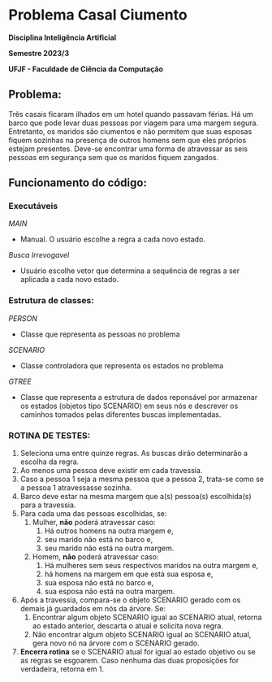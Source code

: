# Problema Casal Ciumento
**Disciplina Inteligência Artificial**

**Semestre 2023/3**

**UFJF - Faculdade de Ciência da Computação**



## Problema: 

Três casais ficaram ilhados em um hotel quando passavam férias.
Há um barco que pode levar duas pessoas por viagem para uma margem segura.
Entretanto, os maridos são ciumentos e não permitem que suas esposas fiquem sozinhas na presença de outros homens sem que eles próprios estejam presentes.
Deve-se encontrar uma forma de atravessar as seis pessoas em segurança sem que os maridos fiquem zangados.

## Funcionamento do código:

### Executáveis

*MAIN*
- Manual. O usuário escolhe a regra a cada novo estado.

*Busca Irrevogavel*
- Usuário escolhe vetor que determina a sequência de regras a ser aplicada a cada novo estado. 

### Estrutura de classes:

*PERSON*
-   Classe que representa as pessoas no problema


*SCENARIO*
- Classe controladora que representa os estados no problema

*GTREE*
- Classe que representa a estrutura de dados reponsável por armazenar os estados (objetos tipo SCENARIO) em seus nós e descrever os caminhos tomados pelas diferentes buscas implementadas.


### ROTINA DE TESTES:

1. Seleciona uma entre quinze regras. As buscas dirão determinarão a escolha da regra.
2. Ao menos uma pessoa deve existir em cada travessia.
3. Caso a pessoa 1 seja a mesma pessoa que a pessoa 2, trata-se como se a pessoa 1 atravessasse sozinha.
4. Barco deve estar na mesma margem que a(s) pessoa(s) escolhida(s) para a travessia.
5. Para cada uma das pessoas escolhidas, se:
   1. Mulher, **não** poderá atravessar caso:
      1. Há outros homens na outra margem e,
      2. seu marido não está no barco e,
      3. seu marido não está na outra margem.
   2. Homem, **não** poderá atravessar caso:
      1. Há mulheres sem seus respectivos maridos na outra margem e,
      2. há homens na margem em que está sua esposa e,
      3. sua esposa não está no barco e,
      4. sua esposa não está na outra margem.
6. Após a travessia, compara-se o objeto SCENARIO gerado com os demais já guardados em nós da árvore. Se:
   1. Encontrar algum objeto SCENARIO igual ao SCENARIO atual, retorna ao estado anterior, descarta o atual e solicita nova regra.
   2. Não encontrar algum objeto SCENARIO igual ao SCENARIO atual, gera novo nó na árvore com o SCENARIO gerado.
7. **Encerra rotina** se o SCENARIO atual for igual ao estado objetivo ou se as regras se esgoarem. Caso nenhuma das duas proposições for verdadeira, retorna em 1.
